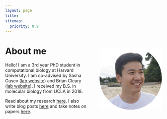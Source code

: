 ```yaml
---
layout: page
title:
sitemap:
  priority: 0.9
---
```


# About me

<img src="/assets/about_headshot.png" width="200" align="right" style="margin: -50px 0px 20px 40px">

Hello! I am a 3rd year PhD student in computational biology at Harvard University. I am co-advised by Sasha Gusev ([lab website](http://gusevlab.org/)) and Brian Cleary ([lab website](https://clearylab.broadinstitute.org/)). I received my B.S. in molecular biology from UCLA in 2018.

Read about my research [here](/research/). I also write blog posts [here](/blog/) and take notes on papers [here](/notes/).
